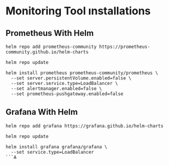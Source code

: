 # Monitoring Tool ınstallations

## Prometheus With Helm

```
helm repo add prometheus-community https://prometheus-community.github.io/helm-charts

helm repo update

helm install prometheus prometheus-community/prometheus \
  --set server.persistentVolume.enabled=false \
  --set server.service.type=LoadBalancer \
  --set alertmanager.enabled=false \
  --set prometheus-pushgateway.enabled=false
```

## Grafana With Helm
```
helm repo add grafana https://grafana.github.io/helm-charts

helm repo update

helm install grafana grafana/grafana \
  --set service.type=LoadBalancer
```A
